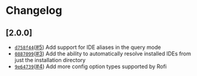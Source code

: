 # Changelog

## \[2.0.0]

- [`d758f44`](https://github.com/zakuciael/rofi-jetbrains/commit/d758f44a167a4345ac03d1cdcd62601f865bcd69)([#5](https://github.com/zakuciael/rofi-jetbrains/pull/5)) Add support for IDE aliases in the query mode
- [`0887099`](https://github.com/zakuciael/rofi-jetbrains/commit/08870990e0b309b84d64814cd365842fcc516e13)([#3](https://github.com/zakuciael/rofi-jetbrains/pull/3)) Add the ability to automatically resolve installed IDEs from just the installation directory
- [`9e64739`](https://github.com/zakuciael/rofi-jetbrains/commit/9e6473933e7e771582ad70eff866d6705c6f012d)([#4](https://github.com/zakuciael/rofi-jetbrains/pull/4)) Add more config option types supported by Rofi
